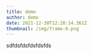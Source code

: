 ```yaml
---
title: demo
author: demo
date: 2021-12-30T12:28:14.361Z
thumbnail: /img/frame-8.png
---
```

sdfdsfdsfdsfdsfds